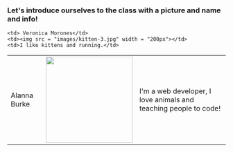 <h3> Let's introduce ourselves to the class with a picture and name and info!</h3>

<table>
  <tr>
    <td> Alanna Burke</td>
    <td><img src = "photos/alanna-burke-headshot-med.png" width = "200px"></td>
    <td>I'm a web developer, I love animals and teaching people to code!</td>

    <td> Veronica Morones</td>
    <td><img src = "images/kitten-3.jpg" width = "200px"></td>
    <td>I like kittens and running.</td>

  </tr>



</table>
